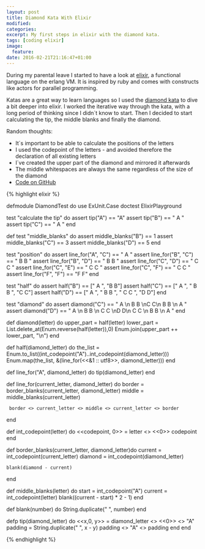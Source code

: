 ```yaml
---
layout: post
title: Diamond Kata With Elixir
modified:
categories:
excerpt: My first steps in elixir with the diamond kata.
tags: [coding elixir]
image:
  feature:
date: 2016-02-21T21:16:47+01:00
---
```

During my parental leave I started to have a look at [elixir][1], a functional language on the erlang VM. It is inspired by ruby and comes with constructs like actors for parallel programming.

Katas are a great way to learn languages so I used the [diamond kata][2] to dive a bit deeper into elixir. I worked the iterative way through the kata, with a long period of thinking since I didn´t know to start. Then I decided to start calculating the tip, the middle blanks and finally the diamond.

Random thoughts:

* It´s important to be able to calculate the positions of the letters
* I used the codepoint of the letters - and avoided therefore the declaration of all existing letters
* I´ve created the upper part of the diamond and mirrored it afterwards
* The middle whitespaces are always the same regardless of the size of the diamond
* [Code on GitHub][3]

{% highlight elixir %}

defmodule DiamondTest do
  use ExUnit.Case
  doctest ElixirPlayground

  test "calculate the tip" do
    assert tip("A") == "A"
    assert tip("B") == " A "
    assert tip("C") == "  A  "
  end

  def test "middle_blanks" do
    assert middle_blanks("B") == 1
    assert middle_blanks("C") == 3
    assert middle_blanks("D") == 5
  end

  test "position" do
    assert line_for("A", "C") == "  A  "
    assert line_for("B", "C") == " B B "
    assert line_for("B", "D") == "  B B  "
    assert line_for("C", "D") == " C   C "
    assert line_for("C", "E") == "  C   C  "
    assert line_for("C", "F") == "   C   C   "
    assert line_for("F", "F") == "F         F"
  end

  test "half" do
      assert half("B") == [" A ", "B B"]
      assert half("C") == ["  A  ", " B B ", "C   C"]
      assert half("D") == ["   A   ", "  B B  ", " C   C ", "D     D"]
  end

  test "diamond" do
      assert diamond("C") == "  A  \n B B \nC   C\n B B \n  A  "
      assert diamond("D") == "   A   \n  B B  \n C   C \nD     D\n C   C \n  B B  \n   A   "
  end

  def diamond(letter) do
    upper_part = half(letter)
    lower_part = List.delete_at(Enum.reverse(half(letter)),0)
    Enum.join(upper_part ++ lower_part, "\n")
  end

  def half(diamond_letter) do
      the_list = Enum.to_list((int_codepoint("A")..int_codepoint(diamond_letter)))
      Enum.map(the_list, &(line_for(<<&1 :: utf8>>, diamond_letter)))
  end

   def line_for("A", diamond_letter) do
     tip(diamond_letter)
   end

   def line_for(current_letter, diamond_letter) do
     border = border_blanks(current_letter, diamond_letter)
     middle = middle_blanks(current_letter)

     border <> current_letter <> middle <> current_letter <> border
  end

  def int_codepoint(letter) do
      <<codepoint, 0>> = letter <> <<0>>
      codepoint
  end

  def border_blanks(current_letter, diamond_letter)do
    current = int_codepoint(current_letter)
    diamond = int_codepoint(diamond_letter)

    blank(diamond - current)
  end

  def middle_blanks(letter) do
    start = int_codepoint("A")
    current = int_codepoint(letter)
    blank((current - start) * 2 - 1)
  end

  def blank(number) do
    String.duplicate(" ", number)
  end

  defp tip(diamond_letter) do
    <<x,0, y>> = diamond_letter <> <<0>> <> "A"
    padding = String.duplicate(" ", x - y)
    padding <> "A" <> padding
  end
end

{% endhighlight %}


[1]: http://elixir-lang.org/
[2]: http://www.dyalog.com/blog/2015/01/the-diamond-kata/
[3]: https://github.com/thilko/elixir_playground/blob/master/test/diamond_test.exs
